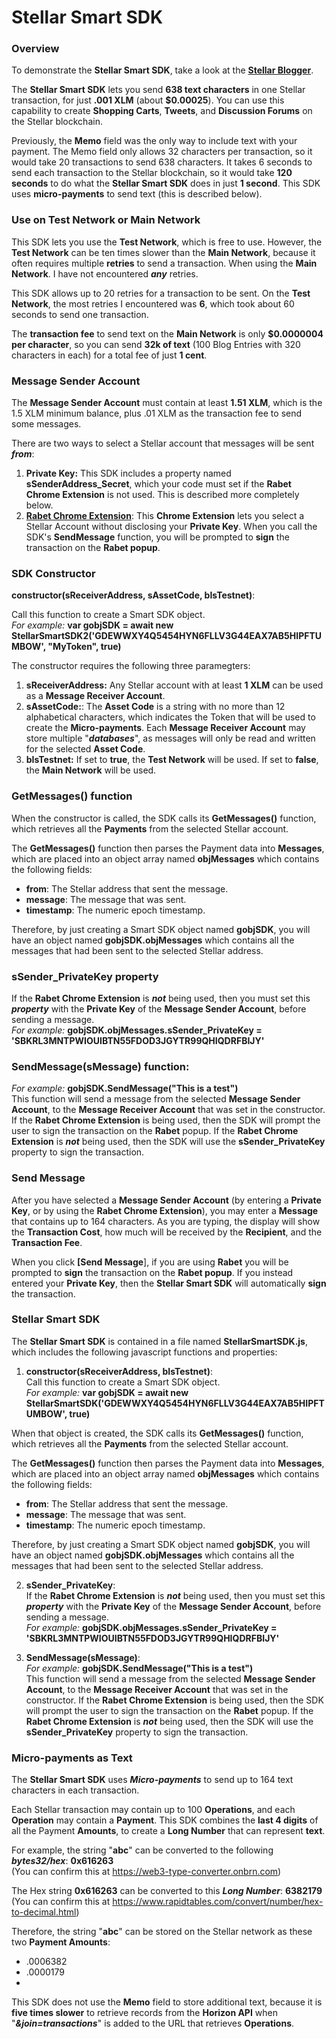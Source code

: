 # Stellar Smart SDK

### Overview
To demonstrate the **Stellar Smart SDK**, take a look at the [**Stellar Blogger**](https://www.tokenup.app/StellarBlogger.php).

The **Stellar Smart SDK** lets you send **638 text characters** in one Stellar transaction, for just **.001 XLM** (about **$0.00025**). You can use this capability to create **Shopping Carts**, **Tweets**, and **Discussion Forums** on the Stellar blockchain.

Previously, the **Memo** field was the only way to include text with your payment. The Memo field only allows 32 characters per transaction, so it would take 20 transactions to send 638 characters. It takes 6 seconds to send each transaction to the Stellar blockchain, so it would take **120 seconds** to do what the **Stellar Smart SDK** does in just **1 second**. This SDK uses **micro-payments** to send text (this is described below).

### Use on Test Network or Main Network
This SDK lets you use the **Test Network**, which is free to use. However, the **Test Network** can be ten times slower than the **Main Network**, because it often requires multiple **retries** to send a transaction. When using the **Main Network**. I have not encountered ***any*** retries. 

This SDK allows up to 20 retries for a transaction to be sent. On the **Test Network**, the most retries I encountered was **6**, which took about 60 seconds to send one transaction.

The **transaction fee** to send text on the **Main Network** is only **$0.0000004 per character**, so you can send **32k of text** (100 Blog Entries with 320 characters in each) for a total fee of just **1 cent**.

### Message Sender Account
The **Message Sender Account** must contain at least **1.51 XLM**, which is the 1.5 XLM minimum balance, plus .01 XLM as the transaction fee to send some messages.

There are two ways to select a Stellar account that messages will be sent ***from***:
1. **Private Key:** This SDK includes a property named <b>sSenderAddress_Secret</b>, which your code must set if the **Rabet Chrome Extension** is not used. This is described more completely below.
2. [**Rabet Chrome Extension**](https://chrome.google.com/webstore/detail/rabet/hgmoaheomcjnaheggkfafnjilfcefbmo): This **Chrome Extension** lets you select a Stellar Account without disclosing your **Private Key**. When you call the SDK's **SendMessage** function, you will be prompted to **sign** the transaction on the **Rabet popup**.

### SDK Constructor
**constructor(sReceiverAddress, sAssetCode, bIsTestnet)**:<br> 

Call this function to create a Smart SDK object.<br>
*For example:* **var gobjSDK = await new StellarSmartSDK2('GDEWWXY4Q5454HYN6FLLV3G44EAX7AB5HIPFTUMBOW', "MyToken", true)**

The constructor requires the following three paramegters:

1. **sReceiverAddress:** Any Stellar account with at least **1 XLM** can be used as a **Message Receiver Account**.
2. **sAssetCode:**: The **Asset Code**  is a string with no more than 12 alphabetical characters, which indicates the Token that will be used to create the **Micro-payments**.
Each **Message Receiver Account** may store multiple "***databases***", as messages will only be read and written for the selected **Asset Code**.
3. **bIsTestnet:** If set to **true**, the **Test Network** will be used. If set to **false**, the **Main Network** will be used. 

### **GetMessages()** function

When the constructor is called, the SDK calls its **GetMessages()** function, which retrieves all the **Payments** from the selected Stellar account.

The **GetMessages()** function then parses the Payment data into **Messages**, which are placed into an object array named **objMessages** which contains the following fields:
  * **from**: The Stellar address that sent the message.
  * **message**: The message that was sent.
  * **timestamp**: The numeric epoch timestamp.
  
Therefore, by just creating a Smart SDK object named **gobjSDK**, you will have an object named **gobjSDK.objMessages** which 
contains all the messages that had been sent to the selected Stellar address.

### sSender_PrivateKey property
If the **Rabet Chrome Extension** is ***not*** being used, then you must set this ***property*** with the **Private Key** of the **Message Sender Account**,
before sending a message.<br>
*For example:* **gobjSDK.objMessages.sSender_PrivateKey = 'SBKRL3MNTPWIOUIBTN55FDOD3JGYTR99QHIQDRFBIJY'**

### SendMessage(sMessage) function:
*For example:* **gobjSDK.SendMessage("This is a test")**<br>
This function will send a message from the selected **Message Sender Account**, 
to the **Message Receiver Account** that was set in the constructor.
If the **Rabet Chrome Extension** is being used, then the SDK will prompt the user to sign the transaction on the **Rabet** popup.
If the **Rabet Chrome Extension** is ***not*** being used, then the SDK will use the **sSender_PrivateKey** property to sign the transaction.






### Send Message
After you have selected a **Message Sender Account** (by entering a **Private Key**, or by using the **Rabet Chrome Extension**), you may enter a **Message** that contains up to 164 characters. As you are typing, the display will show the **Transaction Cost**, how much will be received by the **Recipient**, and the **Transaction Fee**.

When you click **[Send Message**], if you are using **Rabet** you will be prompted to **sign** the transaction on the **Rabet popup**. If you instead entered your **Private Key**, then the **Stellar Smart SDK** will automatically **sign** the transaction.

### Stellar Smart SDK
The **Stellar Smart SDK** is contained in a file named **StellarSmartSDK.js**, which includes the following javascript functions and properties:

1. **constructor(sReceiverAddress, bIsTestnet)**:<br> 
Call this function to create a Smart SDK object.<br>
*For example:* **var gobjSDK = await new StellarSmartSDK('GDEWWXY4Q5454HYN6FLLV3G44EAX7AB5HIPFTUMBOW', true)**

When that object is created, the SDK calls its **GetMessages()** function, which retrieves all the **Payments** from the selected Stellar account.

The **GetMessages()** function then parses the Payment data into **Messages**, which are placed into an object array named **objMessages** which contains the following fields:
  * **from**: The Stellar address that sent the message.
  * **message**: The message that was sent.
  * **timestamp**: The numeric epoch timestamp.
  
Therefore, by just creating a Smart SDK object named **gobjSDK**, you will have an object named **gobjSDK.objMessages** which 
contains all the messages that had been sent to the selected Stellar address.

2. **sSender_PrivateKey**:<br>
If the **Rabet Chrome Extension** is ***not*** being used, then you must set this ***property*** with the **Private Key** of the **Message Sender Account**,
before sending a message.<br>
*For example:* **gobjSDK.objMessages.sSender_PrivateKey = 'SBKRL3MNTPWIOUIBTN55FDOD3JGYTR99QHIQDRFBIJY'**

3. **SendMessage(sMessage)**:<br>
*For example:* **gobjSDK.SendMessage("This is a test")**<br>
This function will send a message from the selected **Message Sender Account**, 
to the **Message Receiver Account** that was set in the constructor.
If the **Rabet Chrome Extension** is being used, then the SDK will prompt the user to sign the transaction on the **Rabet** popup.
If the **Rabet Chrome Extension** is ***not*** being used, then the SDK will use the **sSender_PrivateKey** property to sign the transaction.

### Micro-payments as Text

The **Stellar Smart SDK** uses ***Micro-payments*** to send up to 164 text characters in each transaction.

Each Stellar transaction may contain up to 100 **Operations**, and each **Operation** may contain a **Payment**. 
This SDK combines the **last 4 digits** of all the Payment **Amounts**, to create a **Long Number** that can represent **text**.

For example, the string "**abc**" can be converted to the following ***bytes32/hex***: **0x616263**<br>
(You can confirm this at https://web3-type-converter.onbrn.com)

The Hex string **0x616263** can be converted to this ***Long Number***: **6382179**<br>
(You can confirm this at https://www.rapidtables.com/convert/number/hex-to-decimal.html)

Therefore, the string "**abc**" can be stored on the Stellar network as these two **Payment Amounts**:
* .0006382
* .0000179
* 
This SDK does not use the **Memo** field to store additional text, because it is **five times slower** to retrieve records from the **Horizon API** when "***&join=transactions***" is added to the URL that retrieves **Operations**.
